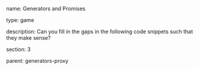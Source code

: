 name: Generators and Promises

type: game

description: Can you fill in the gaps in the following code snippets such that they make sense?

section: 3

parent: generators-proxy
